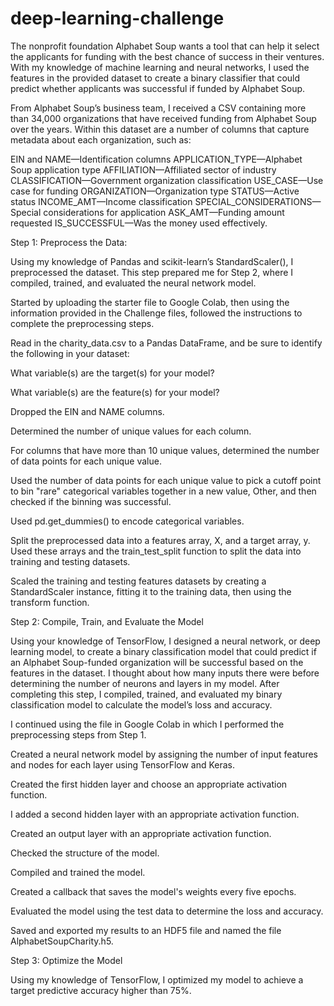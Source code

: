 # deep-learning-challenge

The nonprofit foundation Alphabet Soup wants a tool that can help it select the applicants for funding with the best chance of success in their ventures. With my knowledge of machine learning and neural networks, I used the features in the provided dataset to create a binary classifier that could predict whether applicants was successful if funded by Alphabet Soup.

From Alphabet Soup’s business team, I received a CSV containing more than 34,000 organizations that have received funding from Alphabet Soup over the years. Within this dataset are a number of columns that capture metadata about each organization, such as:

EIN and NAME—Identification columns
APPLICATION_TYPE—Alphabet Soup application type
AFFILIATION—Affiliated sector of industry
CLASSIFICATION—Government organization classification
USE_CASE—Use case for funding
ORGANIZATION—Organization type
STATUS—Active status
INCOME_AMT—Income classification
SPECIAL_CONSIDERATIONS—Special considerations for application
ASK_AMT—Funding amount requested
IS_SUCCESSFUL—Was the money used effectively.


Step 1: Preprocess the Data:

Using my knowledge of Pandas and scikit-learn’s StandardScaler(), I preprocessed the dataset. This step prepared me for Step 2, where I  compiled, trained, and evaluated the neural network model.

Started by uploading the starter file to Google Colab, then using the information provided in the Challenge files, followed the instructions to complete the preprocessing steps.

Read in the charity_data.csv to a Pandas DataFrame, and be sure to identify the following in your dataset:

What variable(s) are the target(s) for your model?

What variable(s) are the feature(s) for your model?

Dropped the EIN and NAME columns.

Determined the number of unique values for each column.

For columns that have more than 10 unique values, determined the number of data points for each unique value.

Used the number of data points for each unique value to pick a cutoff point to bin "rare" categorical variables together in a new value, Other, and then checked if the binning was successful.

Used pd.get_dummies() to encode categorical variables.

Split the preprocessed data into a features array, X, and a target array, y. Used these arrays and the train_test_split function to split the data into training and testing datasets.

Scaled the training and testing features datasets by creating a StandardScaler instance, fitting it to the training data, then using the transform function.


Step 2: Compile, Train, and Evaluate the Model

Using your knowledge of TensorFlow, I  designed a neural network, or deep learning model, to create a binary classification model that could predict if an Alphabet Soup-funded organization will be successful based on the features in the dataset. I thought about how many inputs there were before determining the number of neurons and layers in my model. After completing this step, I  compiled, trained, and evaluated my binary classification model to calculate the model’s loss and accuracy.

I continued using the file in Google Colab in which I performed the preprocessing steps from Step 1.

Created a neural network model by assigning the number of input features and nodes for each layer using TensorFlow and Keras.

Created the first hidden layer and choose an appropriate activation function.

I added a second hidden layer with an appropriate activation function.

Created an output layer with an appropriate activation function.

Checked the structure of the model.

Compiled and trained the model.

Created a callback that saves the model's weights every five epochs.

Evaluated the model using the test data to determine the loss and accuracy.

Saved and exported my results to an HDF5 file and named the file AlphabetSoupCharity.h5.


Step 3: Optimize the Model

Using my knowledge of TensorFlow, I  optimized my model to achieve a target predictive accuracy higher than 75%.